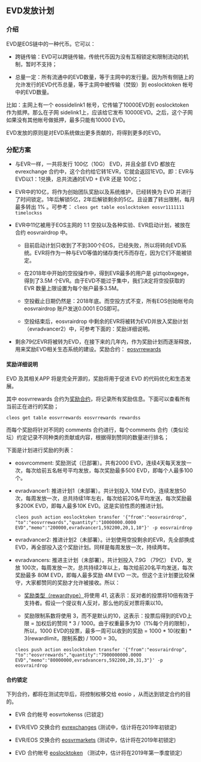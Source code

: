 ## EVD发放计划

### 介绍

EVD是EOS链中的一种代币。它可以：

- 跨链传输：EVD可以跨链传输，传统代币因为没有互相锁定和限制流动的机制，暂时不支持；

- 总量一定：所有流通中的EVD数量，等于主网中的发行量。因为所有侧链上的允许发行的EVD代币总量，等于主网中被传输（焚毁）到 eoslocktoken 帐号中的EVD数量。

比如：主网上有一个 eossidelink1 帐号，它传输了10000EVD到 eoslocktoken 作为抵押。那么在子网 sidelink1上，应该给它发布 10000EVD。之后，这个子网如果没有其他帐号做抵押，最多只能有10000 EVD。

EVD发放的原则是对EVD系统做出更多贡献的，将得到更多的EVD。


### 分配方案

- 与EVR一样，一共将发行 100亿（10G） EVD，并且全部 EVD 都放在 evrexchange 合约中，这个合约给它转1EVR，它就会返回1EVD。即：EVR与EVD以1：1兑换，总共流通的EVD + EVR 还是 100亿；

- EVR中的10亿，将作为创始团队奖励以及系统维护，已经转换为 EVD 并进行了时间锁定。1年后解锁5亿，2年后解锁剩余的5亿。且设置了转出限制，每月最多转出 1% 。可参考： ```cleos get table eoslocktoken eosvr1111111 timelockss```


- EVR中11亿被用于EOS主网的 1:1 空投以及各种实验、EVR启动计划，被放在合约 eosvrairdrop 中。

  - 目前启动计划只收到了不到300个EOS，已经失败，所以将转向EVD系统。EVR将作为一种与EVD等值的储存类代币而存在，因为它们不能被锁定。

  - 在2018年中开始的空投操作中，得到EVR最多的用户是 giztqobxgege，得到了3.5M 个EVR。由于EVD不能过于集中，我们决定将空投获取的 EVR 数量上限设置为每个账户最多3.5M。
  
  - 空投截止日期仍然是：2018年底。而空投方式不变，所有EOS创始帐号向 eosvrairdrop 账户发送0.0001 EOS即可。
  
  - 空投结束后，eosvrairdrop 中剩余的EVR将被转为EVD并放入奖励计划（evradvancer2）中，可参考下面的：奖励详细说明。


- 剩余79亿EVR将被转为EVD，在接下来的几年内，作为奖励计划而逐渐释放，用来奖励EVD相关生态系统的建设。奖励合约： [eosvrrewards](reward-cn.md)



#### 奖励详细说明

EVD 及其相关APP 将是完全开源的，奖励将用于促进 EVD 的代码优化和生态发展。

其中 eosvrrewards 合约为[奖励合约](reward-cn.md)，将记录所有奖励信息。下面可以查看所有当前正在进行的奖励；

```
cleos get table eosvrrewards eosvrrewards rewardss
```

而每个奖励将针对不同的 comments 合约进行，每个comments 合约（类似论坛）约定记录不同种类的贡献或内容，根据得到赞同的数量进行排名；

下面是计划进行奖励的列表：

- eosvrcomment: 奖励测试（已部署）。共有2000 EVD，连续4天每天发放一次，每次给前五名帐号平均发放，每次奖励最多500 EVD，即每个人最多100个。

- evradvancer1: 推进计划1（未部署）。共计划投入 10M EVD，连续发放50次，每周发放一次，总共持续1年左右，每次给前20名平均发送，每次奖励最多200K EVD，即每人最多10K EVD。这是实验性质的推进计划。
  
  ```
  cleos push action eoslocktoken transfer '{"from":"eosvrairdrop", "to":"eosvrrewards","quantity":"10000000.0000 EVD","memo":"200000,evradvancer1,592200,20,1,10"}' -p eosvrairdrop
  ```
  
- evradvancer2: 推进计划2（未部署）。计划使用空投剩余的EVR，先全部换成 EVD，再全部投入这个奖励计划。同样是每周发放一次，持续两年。
  

- evradvancers: 推进主计划（未部署）。共计划投入 7.9G （79亿） EVD，发放 100次，每周发放一次，总共持续2年以上，每次给前20名平均发送，每次奖励最多 80M EVD，即每人最多奖励 4M EVD 一次。但这个主计划要比较保守，大家都赞同的奖励才允许被接收。所以：
    
  - [奖励类型（rewardtype）](reward-cn.md#奖励类型)将使用 41, 这表示：反对者的投票将10倍有效于支持者。假设一个提议有人反对，那么他的反对票将乘以10。
    
  - 奖励限制系数将使用 3，而不是默认的10，这表示：投票后得到的EVD上限 = 加权后的赞同 * 3 / 1000。由于权重最多为10（1%每个月的限制），所以，1000 EVD的投票，最多一周可以收到的奖励 = 1000 * 10(权重) * 3(rewardlimit，限制系数) / 1000 = 30。
    
  ```
  cleos push action eoslocktoken transfer '{"from":"eosvrairdrop", "to":"eosvrrewards","quantity":"7900000000.0000 EVD","memo":"80000000,evradvancers,592200,20,31,3"}' -p eosvrairdrop
  ```

#### 合约锁定

下列合约，都将在测试完毕后，将控制权移交给 eosio ，从而达到锁定合约的目的。

- EVR 合约帐号 eosvrtokenss (已锁定)

- EVR/EVD 交换合约 [evrexchanges](exchange-cn.md) (测试中，估计将在2019年初锁定)

- EVR/EOS 交换合约 [eosvrmarkets](ebancor-cn.md) (测试中，估计将在2019年初锁定)

- EVD 合约帐号 [eoslocktoken](evd-cn.md) （测试中，估计将在2019年第一季度锁定）


